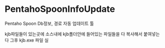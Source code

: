# PentahoSpoonInfoUpdate
Pentaho Spoon Db정보, 경로 자동 업데이트 툴

kjb파일들이 있는곳에 소스내에 kjb폴더안에 들어있는 파일들을 다 복사해서 붙여넣는다
그후 kjb.exe 파일 실
